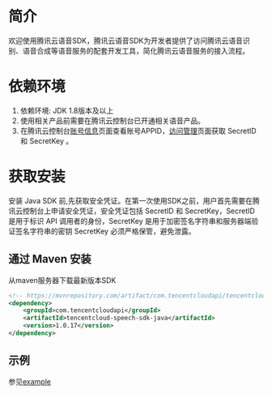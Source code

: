 # 简介
欢迎使用腾讯云语音SDK，腾讯云语音SDK为开发者提供了访问腾讯云语音识别、语音合成等语音服务的配套开发工具，简化腾讯云语音服务的接入流程。
# 依赖环境
1. 依赖环境: JDK 1.8版本及以上
2. 使用相关产品前需要在腾讯云控制台已开通相关语音产品。
3. 在腾讯云控制台[账号信息](https://console.cloud.tencent.com/developer)页面查看账号APPID，[访问管理](https://console.cloud.tencent.com/cam/capi)页面获取 SecretID 和 SecretKey 。


# 获取安装
安装 Java SDK 前,先获取安全凭证。在第一次使用SDK之前，用户首先需要在腾讯云控制台上申请安全凭证，安全凭证包括 SecretID 和 SecretKey，SecretID 是用于标识 API 调用者的身份，SecretKey 是用于加密签名字符串和服务器端验证签名字符串的密钥 SecretKey 必须严格保管，避免泄露。


## 通过 Maven 安装
从maven服务器下载最新版本SDK
```xml
<!-- https://mvnrepository.com/artifact/com.tencentcloudapi/tencentcloud-speech-sdk-java -->
<dependency>
    <groupId>com.tencentcloudapi</groupId>
    <artifactId>tencentcloud-speech-sdk-java</artifactId>
    <version>1.0.17</version>
</dependency>
```

## 示例
参见[example](https://github.com/TencentCloud/tencentcloud-speech-sdk-java-example)

